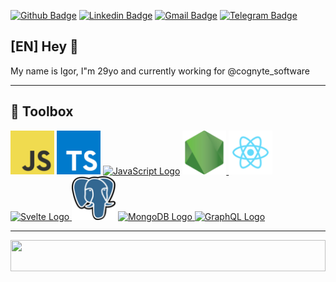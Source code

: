 [![Github Badge](https://img.shields.io/badge/-Github-000?style=flat-square&logo=Github&logoColor=white&link=https://github.com/igorjm)](https://github.com/igorjm)
[![Linkedin Badge](https://img.shields.io/badge/-LinkedIn-blue?style=flat-square&logo=Linkedin&logoColor=white&link=https://www.linkedin.com/in/igorjm/)](https://www.linkedin.com/in/igorjm/)
[![Gmail Badge](https://img.shields.io/badge/-Gmail-c14438?style=flat-square&logo=Gmail&logoColor=white&link=mailto:igorjmelo4@gmail.com)](mailto:igorjmelo4@gmail.com)
[![Telegram Badge](https://img.shields.io/badge/-Telegram-1ca0f1?style=flat-square&labelColor=1ca0f1&logo=telegram&logoColor=white&link=https://t.me/igorjm2/)](https://t.me/igorjm2/)

## [EN] Hey 👋

My name is Igor, I"m 29yo and currently working for @cognyte_software

<!-- , I'm Igor!   -->

<!-- ![visitors](https://visitor-badge.glitch.me/badge?page_id=igorjm&left_color=green&right_color=red)  -->

---

## 🧰 Toolbox
<div>
<!--  <kbd> -->
<a href="https://www.javascript.com/">
<img src="https://raw.githubusercontent.com/github/explore/80688e429a7d4ef2fca1e82350fe8e3517d3494d/topics/javascript/javascript.png" alt="JavaScript Logo" width="70" height="70"/></a> 
 <a href="https://www.typescriptlang.org/"><img src="https://raw.githubusercontent.com/github/explore/80688e429a7d4ef2fca1e82350fe8e3517d3494d/topics/typescript/typescript.png" alt="TypeScript Logo" width="70" height="70"/></a> 
<a href="https://www.java.com/pt-BR/">
<img src="https://bk.ibxk.com.br/2013/10/16/16170722149.jpg" alt="JavaScript Logo" width="70" height="70"/></a> 
<a href="https://nodejs.dev/">
<img src="https://raw.githubusercontent.com/github/explore/80688e429a7d4ef2fca1e82350fe8e3517d3494d/topics/nodejs/nodejs.png" alt="Node Logo" width="70" height="70"/> </a>
<!--   </kbd> -->
  <a href="https://reactjs.org/"> <img src="https://raw.githubusercontent.com/github/explore/80688e429a7d4ef2fca1e82350fe8e3517d3494d/topics/react/react.png" alt="React Logo" width="70" height="70"/>  </a>
 <a href="https://angular.io/">
  <img src="https://upload.wikimedia.org/wikipedia/commons/thumb/c/cf/Angular_full_color_logo.svg/240px-Angular_full_color_logo.svg.png" alt="Svelte Logo" width="70" height="70"/>
 </a>
  <a href="https://www.postgresql.org/">   <img src="https://raw.githubusercontent.com/github/explore/80688e429a7d4ef2fca1e82350fe8e3517d3494d/topics/postgresql/postgresql.png" alt="Postgres Logo" width="70" height="70"/></a>
  <a href="https://www.mongodb.com/">  <img src="https://w7.pngwing.com/pngs/956/695/png-transparent-mongodb-original-wordmark-logo-icon.png" alt="MongoDB Logo" width="70" height="70"/> </a>
  <a href="https://graphql.org/">  <img src="https://upload.wikimedia.org/wikipedia/commons/thumb/1/17/GraphQL_Logo.svg/2048px-GraphQL_Logo.svg.png" alt="GraphQL Logo" width="70" height="70"/> </a>


---


<!-- ![Igor's GitHub stats](https://github-readme-stats.vercel.app/api?username=igorjm&count_private=true&show_icons=true&hide=stars,issues&include_all_commits) -->

<!-- ![Visitor Count](https://profile-counter.glitch.me/{igorjm}/count.svg) -->
<!-- [![trophy](https://github-profile-trophy.vercel.app/?username=igorjm)](https://github.com/ryo-ma/github-profile-trophy) -->

<img src="https://raw.githubusercontent.com/matfantinel/matfantinel/master/waves.svg" width="100%" height="50px">



<!--
**igorjm/igorjm ** is a ✨ _special_ ✨ repository because its `README.md` (this file) appears on your GitHub profile.

Here are some ideas to get you started:

- 🔭 I’m currently working on ...
- 🌱 I’m currently learning ...
- 👯 I’m looking to collaborate on ...
- 🤔 I’m looking for help with ...
- 💬 Ask me about ...
- 📫 How to reach me: ...
- 😄 Pronouns: ...
- ⚡ Fun fact: ...
-->


<!--
## 📫 Entre em contato

- 🐦 Meu Twitter [@igoorjm](https://twitter.com/igoorjm)
- 💬 Vamos bater um papo no [Telegram](https://t.me/igorjm2); ou
- 📧 Você pode me mandar um [email](mailto:igorjmelo4@gmail.com)
-->
